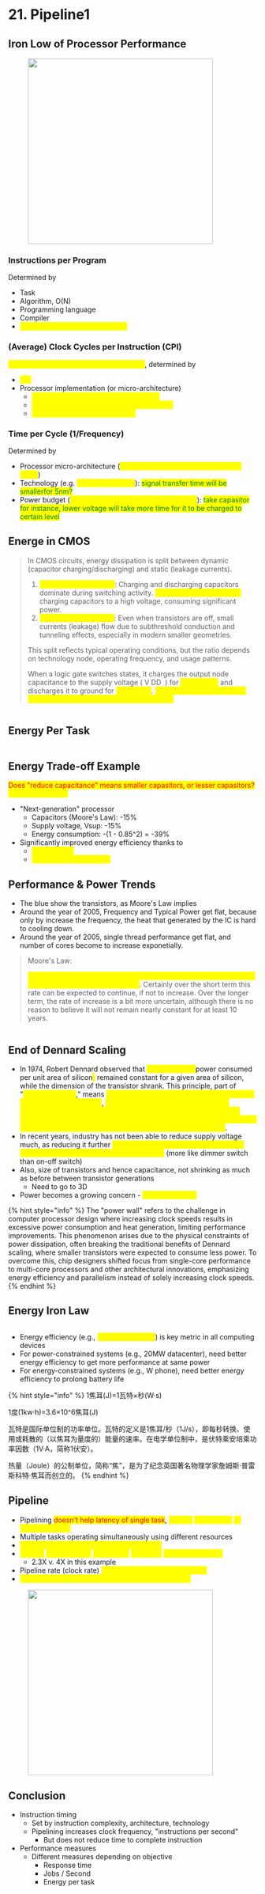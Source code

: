 # 21. Pipeline1

## Iron Low of Processor Performance

<figure><img src=".gitbook/assets/image (205).png" alt="" width="375"><figcaption></figcaption></figure>

### Instructions per Program

Determined by

* Task
* Algorithm, O(N)
* Programming language
* Compiler
* <mark style="color:yellow;">Instruction Set Architecture (ISA)</mark>

### (Average) Clock Cycles per Instruction (CPI)

<mark style="color:yellow;">How much clocks to finish one instruction</mark>, determined by

* <mark style="color:yellow;">ISA</mark>
* Processor implementation (or micro-architecture)
  * <mark style="color:yellow;">For single-cycle RISC-V design, CPI = 1</mark>
  * <mark style="color:yellow;">Complex instructions (e.g. strcpy), CPI >> 1</mark>
  * <mark style="color:yellow;">Superscalar processors, CPI < 1</mark>

### Time per Cycle (1/Frequency)

Determined by

* Processor micro-architecture (<mark style="color:yellow;">determines critical path through logic gates</mark>)
* Technology (e.g. <mark style="color:yellow;">5nm versus 28nm</mark>): <mark style="color:green;">signal transfer time will be smallerfor 5nm?</mark>
* Power budget (<mark style="color:yellow;">lower voltages reduce transistor speed</mark>): <mark style="color:green;">take capasitor for instance, lower voltage will take more time for it to be charged to certain level</mark>

## Energe in CMOS

> In CMOS circuits, energy dissipation is split between dynamic (capacitor charging/discharging) and static (leakage currents).
>
> 1. <mark style="color:yellow;">**Dynamic Power (70%)**</mark>: Charging and discharging capacitors dominate during switching activity. <mark style="color:yellow;">**Each clock cycle involves**</mark> charging capacitors to a high voltage, consuming significant power.
> 2. <mark style="color:yellow;">**Leakage Power (30%)**</mark>: Even when transistors are off, small currents (leakage) flow due to subthreshold conduction and tunneling effects, especially in modern smaller geometries.
>
> This split reflects typical operating conditions, but the ratio depends on technology node, operating frequency, and usage patterns.
>
> When a logic gate switches states, it charges the output node capacitance to the supply voltage ( V DD ​ ) for <mark style="color:yellow;">a high state</mark> and discharges it to ground for <mark style="color:yellow;">a low state</mark>. <mark style="color:yellow;">This process is essential for propagating logic signals through the circuit.</mark>

<figure><img src=".gitbook/assets/image (209).png" alt=""><figcaption></figcaption></figure>

## Energy Per Task

<figure><img src=".gitbook/assets/image (210).png" alt=""><figcaption></figcaption></figure>

## Energy Trade-off Example

<mark style="color:red;">Does "reduce capacitance" means smaller capasitors, or lesser capasitors?</mark> <mark style="color:yellow;">Should be smaller.</mark>

* "Next-generation" processor
  * Capacitors (Moore's Law): -15%
  * Supply voltage, Vsup: -15%
  * Energy consumption: -(1 - 0.85^2) = -39%
* Significantly improved energy efficiency thanks to
  * <mark style="color:yellow;">Moore's Law</mark>
  * <mark style="color:yellow;">Reduced supply voltage</mark>

## Performance & Power Trends

* The blue show the transistors, as Moore's Law implies
* Around the year of 2005, Frequency and Typical Power get flat, because only by increase the frequency, the heat that generated by the IC is hard to cooling down.
* Around the year of 2005, single thread performance get flat, and number of cores become to increase exponetially.

> Moore's Law:
>
> <mark style="color:yellow;">The complexity for minimum component costs has increased at a rate of roughly a factor of two per year</mark>. Certainly over the short term this rate can be expected to continue, if not to increase. Over the longer term, the rate of increase is a bit more uncertain, although there is no reason to believe it will not remain nearly constant for at least 10 years.

<figure><img src=".gitbook/assets/image (212).png" alt=""><figcaption></figcaption></figure>

## End of Dennard Scaling

* In 1974, Robert Dennard observed that <mark style="color:yellow;">power density(</mark>power consumed per unit area of silicon<mark style="color:yellow;">)</mark> remained constant for a given area of silicon, while the dimension of the transistor shrank. This principle, part of "<mark style="color:yellow;">Dennard scaling</mark>," means <mark style="color:yellow;">smaller transistors consume less power while maintaining performance</mark>, <mark style="color:yellow;">allowing for denser and more efficient circuits. It implies that reducing size does not increase heat per unit area, making it feasible to keep packing more transistors into chips while maintaining energy efficiency and manageable thermal outputs</mark>.
* In recent years, industry has not been able to reduce supply voltage much, as reducing it further <mark style="color:yellow;">would mean increasing "leakage power" where transistor switches don't fully turn off</mark> (more like dimmer switch than on-off switch)&#x20;
* Also, size of transistors and hence capacitance, not shrinking as much as before between transistor generations
  * Need to go to 3D&#x20;
* Power becomes a growing concern - <mark style="color:yellow;">the "power wall"</mark>

{% hint style="info" %}
The "power wall" refers to the challenge in computer processor design where increasing clock speeds results in excessive power consumption and heat generation, limiting performance improvements. This phenomenon arises due to the physical constraints of power dissipation, often breaking the traditional benefits of Dennard scaling, where smaller transistors were expected to consume less power. To overcome this, chip designers shifted focus from single-core performance to multi-core processors and other architectural innovations, emphasizing energy efficiency and parallelism instead of solely increasing clock speeds.
{% endhint %}

## Energy Iron Law

<figure><img src=".gitbook/assets/image (3) (1) (1) (1) (1) (1) (1) (1) (1) (1) (1) (1) (1) (1).png" alt=""><figcaption></figcaption></figure>

* Energy efficiency (e.g., <mark style="color:yellow;">instructions/Joule</mark>) is key metric in all computing devices
* For power-constrained systems (e.g., 20MW datacenter), need better energy efficiency to get more performance at same power
* For energy-constrained systems (e.g., W phone), need better energy efficiency to prolong battery life

{% hint style="info" %}
1焦耳(J)=1瓦特×秒(W·s)

1度(1kw·h)=3.6×10^6焦耳(J)

瓦特是国际单位制的功率单位。瓦特的定义是1焦耳/秒（1J/s），即每秒转换、使用或耗散的（以焦耳为量度的）能量的速率。在电学单位制中，是伏特乘安培乘功率因数（1V·A，简称1伏安）。

热量（Joule）的公制单位，简称“焦”，是为了纪念英国著名物理学家詹姆斯·普雷斯科特·焦耳而创立的。
{% endhint %}

## Pipeline

* Pipelining <mark style="color:red;">doesn't help latency of single task</mark>, <mark style="color:yellow;">it helps</mark> <mark style="color:yellow;"></mark><mark style="color:yellow;">**throughput**</mark> <mark style="color:yellow;"></mark><mark style="color:yellow;">of entire workload</mark>
* Multiple tasks operating simultaneously using different resources
* <mark style="color:yellow;">Potential speedup = Number of pipe stages</mark>
* <mark style="color:yellow;">Time to</mark> <mark style="color:yellow;"></mark><mark style="color:yellow;">**"fill" pipeline**</mark> <mark style="color:yellow;"></mark><mark style="color:yellow;">and time to</mark> <mark style="color:yellow;"></mark><mark style="color:yellow;">**"drain" it**</mark> <mark style="color:yellow;"></mark><mark style="color:yellow;">reduces speedup:</mark>&#x20;
  * 2.3X v. 4X in this example
* Pipeline rate (clock rate) <mark style="color:yellow;">limited by slowest pipeline stage</mark>&#x20;
* <mark style="color:yellow;">Unbalanced lengths of pipe stages reduce speedup;</mark>

<figure><img src=".gitbook/assets/image (1) (1) (1) (1) (1) (1) (1) (1) (1) (1) (1) (1) (1) (1) (1) (1) (1) (1) (1).png" alt="" width="375"><figcaption></figcaption></figure>



## Conclusion

* Instruction timing
  * Set by instruction complexity, architecture, technology
  * Pipelining increases clock frequency, "instructions per second"
    * But does not reduce time to complete instruction
* Performance measures
  * Different measures depending on objective
    * Response time
    * Jobs / Second
    * Energy per task
